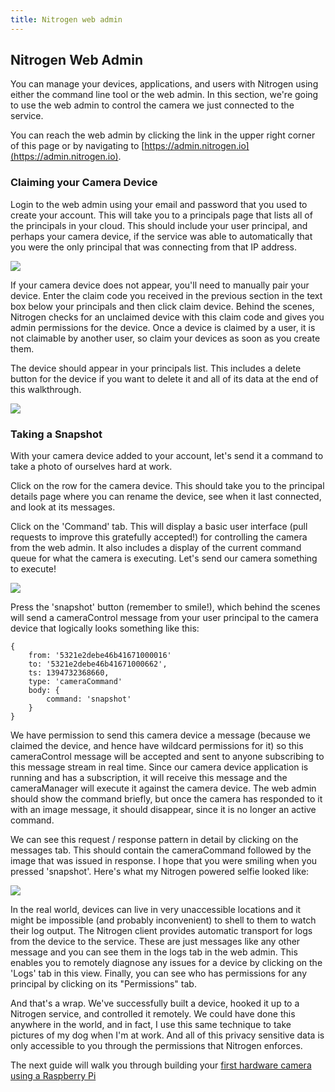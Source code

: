 ```yaml
---
title: Nitrogen web admin
---
```


## Nitrogen Web Admin

You can manage your devices, applications, and users with Nitrogen using either the command line tool or the web admin.  In this section, we're going to use the web admin to control the camera we just connected to the service.

You can reach the web admin by clicking the link in the upper right corner of this page or by navigating to [https://admin.nitrogen.io](https://admin.nitrogen.io).

### Claiming your Camera Device

Login to the web admin using your email and password that you used to create your account.  This will take you to a principals page that lists all of the principals in your cloud. This should include your user principal, and perhaps your camera device, if the service was able to automatically that you were the only principal that was connecting from that IP address.

<img src="/images/admin-new-user.png" style="max-width:100%" />

If your camera device does not appear, you'll need to manually pair your device. Enter the claim code you received in the previous section in the text box below your principals and then click claim device. Behind the scenes, Nitrogen checks for an unclaimed device with this claim code and gives you admin permissions for the device. Once a device is claimed by a user, it is not claimable by another user, so claim your devices as soon as you create them.

The device should appear in your principals list. This includes a delete button for the device if you want to delete it and all of its data at the end of this walkthrough.

<img src="/images/admin-with-camera.png" style="max-width:100%" />

### Taking a Snapshot

With your camera device added to your account, let's send it a command to take a photo of ourselves hard at work.

Click on the row for the camera device. This should take you to the principal details page where you can rename the device, see when it last connected, and look at its messages.

Click on the 'Command' tab.  This will display a basic user interface (pull requests to improve this gratefully accepted!) for controlling the camera from the web admin.  It also includes a display of the current command queue for what the camera is executing. Let's send our camera something to execute!

<img src="/images/admin-camera-command.png" style="max-width:100%" />

Press the 'snapshot' button (remember to smile!), which behind the scenes will send a cameraControl message from your user principal to the camera device that logically looks something like this:

```object
{
    from: '5321e2debe46b41671000016'
    to: '5321e2debe46b41671000662',
    ts: 1394732368660,
    type: 'cameraCommand'
    body: {
        command: 'snapshot'
    }
}
```

We have permission to send this camera device a message (because we claimed the device, and hence have wildcard permissions for it) so this cameraControl message will be accepted and sent to anyone subscribing to this message stream in real time.  Since our camera device application is running and has a subscription, it will receive this message and the cameraManager will execute it against the camera device. The web admin should show the command briefly, but once the camera has responded to it with an image message, it should disappear, since it is no longer an active command.

We can see this request / response pattern in detail by clicking on the messages tab.  This should contain the cameraCommand followed by the image that was issued in response. I hope that you were smiling when you pressed 'snapshot'. Here's what my Nitrogen powered selfie looked like:

<img src="/images/admin-camera-messages.png" style="max-width:100%" />

In the real world, devices can live in very unaccessible locations and it might be impossible (and probably inconvenient) to shell to them to watch their log output. The Nitrogen client provides automatic transport for logs from the device to the service.  These are just messages like any other message and you can see them in the logs tab in the web admin.  This enables you to remotely diagnose any issues for a device by clicking on the 'Logs' tab in this view. Finally, you can see who has permissions for any principal by clicking on its "Permissions" tab.

And that's a wrap. We've successfully built a device, hooked it up to a Nitrogen service, and controlled it remotely. We could have done this anywhere in the world, and in fact, I use this same technique to take pictures of my dog when I'm at work. And all of this privacy sensitive data is only accessible to you through the permissions that Nitrogen enforces.

The next guide will walk you through building your [first hardware camera using a Raspberry Pi](http://http://nitrogen.io/guides/device/setup.html)